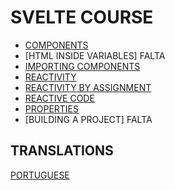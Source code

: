 # SVELTE COURSE

* [COMPONENTS](./folderEnglish/Components.md)
* [HTML INSIDE VARIABLES] FALTA
* [IMPORTING COMPONENTS](./folderEnglish/ImportingComponents.md)
* [REACTIVITY](./folderEnglish/ReactiveTemplate.md)
* [REACTIVITY BY ASSIGNMENT](./folderEnglish/ReactivityByAssignment.md)
* [REACTIVE CODE](./folderEnglish/ReactiveCode.md)
* [PROPERTIES](./folderEnglish/Properties.md)
* [BUILDING A PROJECT] FALTA

## TRANSLATIONS

[PORTUGUESE](./LEIAME.md)

